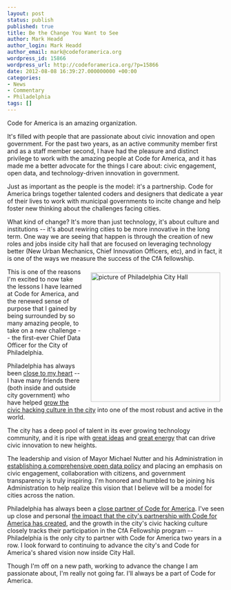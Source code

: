 ```yaml
---
layout: post
status: publish
published: true
title: Be the Change You Want to See
author: Mark Headd
author_login: Mark Headd
author_email: mark@codeforamerica.org
wordpress_id: 15866
wordpress_url: http://codeforamerica.org/?p=15866
date: 2012-08-08 16:39:27.000000000 +00:00
categories:
- News
- Commentary
- Philadelphia
tags: []
---
```

Code for America is an amazing organization.

It's filled with people that are passionate about civic innovation and open government. For the past two years, as an active community member first and as a staff member second, I have had the pleasure and distinct privilege to work with the amazing people at Code for America, and it has made me a better advocate for the things I care about: civic engagement, open data, and technology-driven innovation in government.

Just as important as the people is the model: it's a partnership. Code for America brings together talented coders and designers that dedicate a year of their lives to work with municipal governments to incite change and help foster new thinking about the challenges facing cities.

What kind of change? It's more than just technology, it's about culture and institutions -- it's about rewiring cities to be more innovative in the long term. One way we are seeing that happen is through the creation of new roles and jobs inside city hall that are focused on leveraging technology better (New Urban Mechanics, Chief Innovation Officers, etc), and in fact, it is one of the ways we measure the success of the CfA fellowship.

<img style="float: right; padding: 10px; margin-left: 10px;" title="City of Brotherly Love" src="http://codeforamerica.org/wp-content/uploads/2012/08/philly.jpg" alt="picture of Philadelphia City Hall" width="300" height="300" />This is one of the reasons I'm excited to now take the lessons I have learned at Code for America, and the renewed sense of purpose that I gained by being surrounded by so many amazing people, to take on a new challenge -- the first-ever Chief Data Officer for the City of Philadelphia.

Philadelphia has always been <a href="http://civic.io/2012/04/03/cities-and-the-shadow-of-teotihuacan/">close to my heart</a> -- I have many friends there (both inside and outside city government) who have helped <a href="http://civic.io/2011/12/29/opengov-year-in-review-philly-edition/">grow the civic hacking culture in the city</a> into one of the most robust and active in the world.

The city has a deep pool of talent in its ever growing technology community, and it is ripe with <a href="http://christopherwink.com/2012/04/01/philadelphia-should-own-social-entrepreneurship-presentation-for-knight-foundation-others/">great ideas</a> and <a href="http://appsforsepta.org/">great energy</a> that can drive civic innovation to new heights.

The leadership and vision of Mayor Michael Nutter and his Administration in <a href="http://technicallyphilly.com/2012/04/27/full-text-of-city-of-philadelphia-open-data-and-social-media-policy-signed-by-mayor-nutter">establishing a comprehensive open data policy</a> and placing an emphasis on civic engagement, collaboration with citizens, and government transparency is truly inspiring. I'm honored and humbled to be joining his Administration to help realize this vision that I believe will be a model for cities across the nation.

Philadelphia has always been a <a href="http://codeforamerica.org/2012-partners/philadelphia">close partner of Code for America</a>. I've seen up close and personal <a href="http://codeforamerica.org/2011/02/28/the-cfa-effect/">the impact that the city's partnership with Code for America has created</a>, and the growth in the city's civic hacking culture closely tracks their participation in the CfA Fellowship program -- Philadelphia is the only city to partner with Code for America two years in a row. I look forward to continuing to advance the city's and Code for America's shared vision now inside City Hall.

Though I'm off on a new path, working to advance the change I am passionate about, I'm really not going far. I'll always be a part of Code for America.
